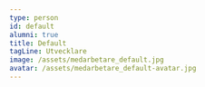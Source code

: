 ```yaml
---
type: person
id: default
alumni: true
title: Default
tagLine: Utvecklare
image: /assets/medarbetare_default.jpg
avatar: /assets/medarbetare_default-avatar.jpg
---
```

